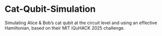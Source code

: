 # Cat-Qubit-Simulation
Simulating Alice &amp; Bob’s cat qubit at the circuit level and using an effective Hamiltonian, based on their MIT iQuHACK 2025 challenge.
